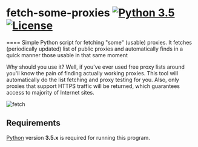 fetch-some-proxies [![Python 3.5](https://img.shields.io/badge/python-3.5.*-yellow.svg)](https://www.python.org/) [![License](https://img.shields.io/badge/license-Public_domain-red.svg)](https://wiki.creativecommons.org/wiki/Public_domain)
====
====
Simple Python script for fetching "some" (usable) proxies. It fetches (periodically updated) list of public proxies and automatically finds in a quick manner those usable in that same moment

Why should you use it? Well, if you've ever used free proxy lists around you'll know the pain of finding actually working proxies. This tool will automatically do the list fetching and proxy testing for you. Also, only proxies that support HTTPS traffic will be returned, which guarantees access to majority of Internet sites.

![fetch](https://i.imgur.com/WLWRGcA.png)

Requirements
----

[Python](http://www.python.org/download/) version **3.5.x** is required for running this program.
